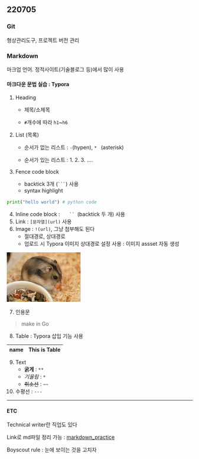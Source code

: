 ## 220705

### Git

형상관리도구, 프로젝트 버전 관리

### Markdown

마크업 언어. 정적사이트(기술블로그 등)에서 많이 사용

#### 마크다운 문법 실습 : Typora

1. Heading

   - 제목/소제목

   - `#`개수에 따라 `h1`~`h6`

2. List (목록)

   - 순서가 없는 리스트 : `-`(hypen), `* ` (asterisk)

   - 순서가 있는 리스트 : 1. 2. 3. ....

3. Fence code block
   - backtick 3개 (` ``` `) 사용
   - syntax highlight

``` python
print("hello world") # python code
```

4. Inline code block : `	``	`(backtick 두 개) 사용
5. Link : `[문자열](url)` 사용
6. Image : `!(url)`, 그냥 첨부해도 된다
   - 절대경로, 상대경로
   - 업로드 시 Typora 이미지 상대경로 설정 사용 : 이미지 assset 자동 생성

![Unknown](KDT_220705.assets/Unknown.jpeg)

7. 인용문

> make in Go

8. Table : Typora 삽입 기능 사용

| name | This is Table |
| ---- | ------------- |

9. Text
   - **굵게** : `**` 
   - *기울림* : `*`
   - ~~취소선~~ : `~~`
10. 수평선 : `---`

---

#### ETC

Technical writer란 직업도 있다

Link로 md파일 정리 가능 : [markdown_practice](/Users/imac01/Desktop/multicampus)

Boyscout rule : 눈에 보이는 것을 고치자